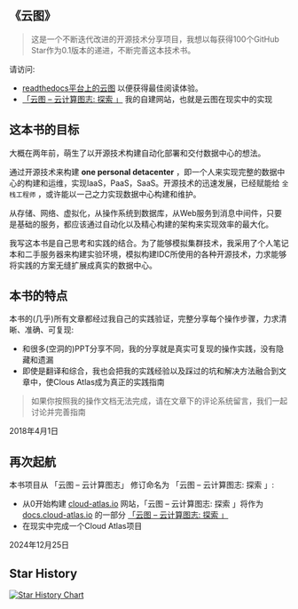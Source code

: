 ## 《云图》

> 这是一个不断迭代改进的开源技术分享项目，我想以每获得100个GitHub Star作为0.1版本的递进，不断完善这本技术书。

请访问:

- [readthedocs平台上的云图](https://cloud-atlas.readthedocs.io/zh_CN/latest/index.html) 以便获得最佳阅读体验。
- [「云图 – 云计算图志: 探索 」](https://docs.cloud-atlas.io/discovery) 我的自建网站，也就是云图在现实中的实现

## 这本书的目标

大概在两年前，萌生了以开源技术构建自动化部署和交付数据中心的想法。

通过开源技术来构建 **one personal detacenter** ，即一个人来实现完整的数据中心的构建和运维，实现IaaS，PaaS，SaaS。开源技术的迅速发展，已经赋能给 `全栈工程师` ，或许能以一己之力实现数据中心构建和维护。

从存储、网络、虚拟化，从操作系统到数据库，从Web服务到消息中间件，只要是基础的服务，都应该通过自动化以及精心构建的架构来实现效率的最大化。

我写这本书是自己思考和实践的结合。为了能够模拟集群技术，我采用了个人笔记本和二手服务器来构建实验环境，模拟构建IDC所使用的各种开源技术，力求能够将实践的方案无缝扩展成真实的数据中心。

## 本书的特点

本书的(几乎)所有文章都经过我自己的实践验证，完整分享每个操作步骤，力求清晰、准确、可复现:

- 和很多(空洞的)PPT分享不同，我的分享就是真实可复现的操作实践，没有隐藏和遗漏
- 即使是翻译和综合，我也会把我的实践经验以及踩过的坑和解决方法融合到文章中，使Clous Atlas成为真正的实践指南

> 如果你按照我的操作文档无法完成，请在文章下的评论系统留言，我们一起讨论并完善指南

2018年4月1日

## 再次起航

本书项目从 「云图 – 云计算图志」 修订命名为 「云图 – 云计算图志: 探索 」:

- 从0开始构建 [cloud-atlas.io](https://cloud-atlas.io) 网站，「云图 – 云计算图志: 探索 」将作为 [docs.cloud-atlas.io](https://docs.cloud-atlas.io) 的一部分 [「云图 – 云计算图志: 探索 」](https://docs.cloud-atlas.io/discovery)
- 在现实中完成一个Cloud Atlas项目

2024年12月25日

## Star History

[![Star History Chart](https://api.star-history.com/svg?repos=huataihuang/cloud-atlas&type=Date)](https://star-history.com/#huataihuang/cloud-atlas&Date)
